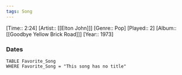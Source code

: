 ```yaml
---
tags: Song  
---
```

[Time:: 2:24]
[Artist:: [[Elton John]]]
[Genre:: Pop]
[Played:: 2]
[Album:: [[Goodbye Yellow Brick Road]]]
[Year:: 1973]
### Dates
````dataview
TABLE Favorite_Song
WHERE Favorite_Song = "This song has no title"
````